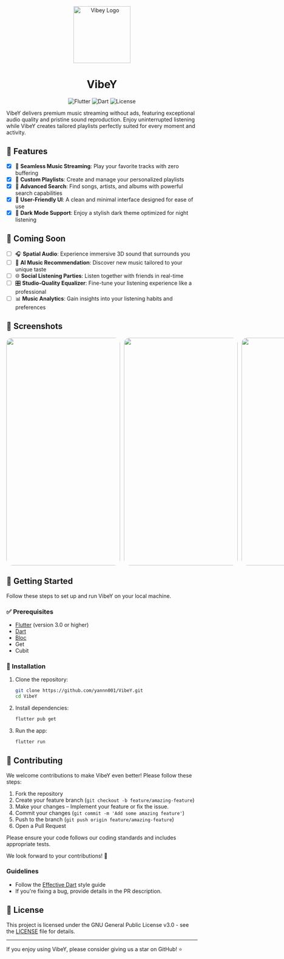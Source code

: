 <div align="center">
  <img src="https://github.com/user-attachments/assets/fc8be9ca-a77e-440f-96c5-f59784083a60" alt="Vibey Logo" width="150"/>
  
  # VibeY
  
  ![Flutter](https://img.shields.io/badge/Flutter-3.0%2B-blue)
  ![Dart](https://img.shields.io/badge/Dart-%5E3.0.0-blue)
  ![License](https://img.shields.io/badge/License-MIT-green)
</div>

VibeY delivers premium music streaming without ads, featuring exceptional audio quality and pristine sound reproduction. Enjoy uninterrupted listening while VibeY creates tailored playlists perfectly suited for every moment and activity.

## 📌 Features
- [x] 🎵 **Seamless Music Streaming**: Play your favorite tracks with zero buffering
- [x] 📂 **Custom Playlists**: Create and manage your personalized playlists
- [x] 🔎 **Advanced Search**: Find songs, artists, and albums with powerful search capabilities
- [x] 🎨 **User-Friendly UI**: A clean and minimal interface designed for ease of use
- [x] 🌙 **Dark Mode Support**: Enjoy a stylish dark theme optimized for night listening

## 🔮 Coming Soon
- [ ] 🎧 **Spatial Audio**: Experience immersive 3D sound that surrounds you
- [ ] 🧠 **AI Music Recommendation**: Discover new music tailored to your unique taste
- [ ] 🌐 **Social Listening Parties**: Listen together with friends in real-time
- [ ] 🎛️ **Studio-Quality Equalizer**: Fine-tune your listening experience like a professional
- [ ] 📊 **Music Analytics**: Gain insights into your listening habits and preferences

## 📸 Screenshots
<div style="display: flex; gap: 10px;">
    <img src="https://github.com/user-attachments/assets/ba690cd0-2ae4-4628-a672-4a9f139a8dc5" width="300" height="600" style="border-radius: 15px; object-fit: cover;">
    <img src="https://github.com/user-attachments/assets/80cce045-8929-463a-8d53-ea044130bac8" width="300" height="600" style="border-radius: 15px; object-fit: cover;">
    <img src="https://github.com/user-attachments/assets/799165bc-e03d-46f1-9981-6353fd76f6b8" width="300" height="600" style="border-radius: 15px; object-fit: cover;">
</div>


## 🚀 Getting Started
Follow these steps to set up and run VibeY on your local machine.

### ✅ Prerequisites
- [Flutter](https://flutter.dev/docs/get-started/install) (version 3.0 or higher)
- [Dart](https://dart.dev/get-dart)
- [Bloc](https://bloclibrary.dev/)
- Get
- Cubit

### 🔧 Installation
1. Clone the repository:
   ```bash
   git clone https://github.com/yannn001/VibeY.git
   cd VibeY
   ```

2. Install dependencies:
   ```bash
   flutter pub get
   ```

3. Run the app:
   ```bash
   flutter run
   ```

## 🤝 Contributing
We welcome contributions to make VibeY even better! Please follow these steps:

1. Fork the repository
2. Create your feature branch (`git checkout -b feature/amazing-feature`)
3. Make your changes – Implement your feature or fix the issue.
4. Commit your changes (`git commit -m 'Add some amazing feature'`)
5. Push to the branch (`git push origin feature/amazing-feature`)
6. Open a Pull Request

Please ensure your code follows our coding standards and includes appropriate tests.

We look forward to your contributions! 🚀

### Guidelines
- Follow the [Effective Dart](https://dart.dev/guides/language/effective-dart) style guide
- If you're fixing a bug, provide details in the PR description.

## 📝 License
This project is licensed under the GNU General Public License v3.0 - see the [LICENSE](LICENSE) file for details.

---

If you enjoy using VibeY, please consider giving us a star on GitHub! ⭐
